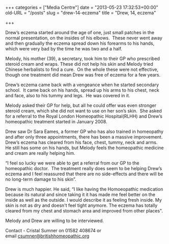 +++
categories = ["Media Centre"]
date = "2013-05-23 17:32:53+00:00"
old-URL = "/posts"
slug = "drew-14-eczema"
title = "Drew, 14, eczema"

+++

Drew’s eczema started around the age of one, just small patches in the normal presentation, on the insides of his elbows.  These never went away and then gradually the eczema spread down his forearms to his hands, which were very bad by the time he was two and a half.

Melody, his mother (39), a secretary, took him to their GP who prescribed steroid cream and wraps. These did not help his skin and Melody tried Chinese herbalists to find a cure.  On the whole these were not effective, though one treatment did mean Drew was free of eczema for a few years.

Drew’s eczema came back with a vengeance when he started secondary school.  It came back on his hands, spread up his arms to his chest, neck and face, also to his tummy and legs.  He was covered in it.

Melody asked their GP for help, but all he could offer was even stronger steroid cream, which she did not want to use on her son’s skin.  She asked for a referral to the Royal London Homeopathic Hospital(RLHH) and Drew’s homeopathic treatment started in January 2008.

Drew saw Dr Sara Eames, a former GP who has also trained in homeopathy and after only three appointments, there has been a massive improvement.  Drew’s eczema has cleared from his face, chest, tummy, neck and arms.  He still has some on his hands, but Melody feels the homeopathic medicine and cream are really helping him.

“I feel so lucky we were able to get a referral from our GP to the homeopathic doctor.  The treatment really does seem to be helping Drew’s eczema and I feel reassured that there are no side-effects and there will be no long-term damage to his skin”.

Drew is much happier. He said, “I like having the Homoeopathic medication because its natural and since taking it it has made me feel better on the inside as well as the outside. I would describe it as feeling fresh inside. My skin is not as dry and doesn't feel tight anymore. The eczema has totally cleared from my chest and stomach area and improved from other places".

Melody and Drew are willing to be interviewed.

Contact - Cristal Sumner on 01582 408674 or email [csumner@britishhomeopathic.org](mailto:csumner@britishhomeopathic.org)

